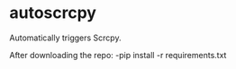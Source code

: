 # autoscrcpy
Automatically triggers Scrcpy.


After downloading the repo:
    -pip install -r requirements.txt